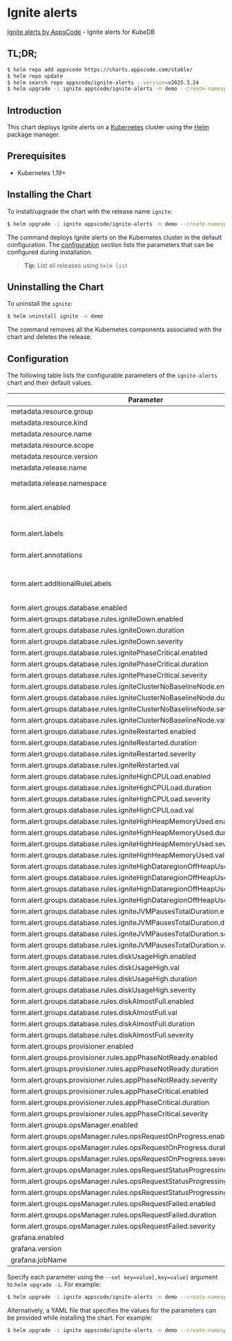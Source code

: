 # Ignite alerts

[Ignite alerts by AppsCode](https://github.com/appscode/alerts) - Ignite alerts for KubeDB

## TL;DR;

```bash
$ helm repo add appscode https://charts.appscode.com/stable/
$ helm repo update
$ helm search repo appscode/ignite-alerts --version=v2025.3.24
$ helm upgrade -i ignite appscode/ignite-alerts -n demo --create-namespace --version=v2025.3.24
```

## Introduction

This chart deploys Ignite alerts on a [Kubernetes](http://kubernetes.io) cluster using the [Helm](https://helm.sh) package manager.

## Prerequisites

- Kubernetes 1.19+

## Installing the Chart

To install/upgrade the chart with the release name `ignite`:

```bash
$ helm upgrade -i ignite appscode/ignite-alerts -n demo --create-namespace --version=v2025.3.24
```

The command deploys Ignite alerts on the Kubernetes cluster in the default configuration. The [configuration](#configuration) section lists the parameters that can be configured during installation.

> **Tip**: List all releases using `helm list`

## Uninstalling the Chart

To uninstall the `ignite`:

```bash
$ helm uninstall ignite -n demo
```

The command removes all the Kubernetes components associated with the chart and deletes the release.

## Configuration

The following table lists the configurable parameters of the `ignite-alerts` chart and their default values.

|                                   Parameter                                   |                  Description                  |                                           Default                                           |
|-------------------------------------------------------------------------------|-----------------------------------------------|---------------------------------------------------------------------------------------------|
| metadata.resource.group                                                       |                                               | <code>kubedb.com</code>                                                                     |
| metadata.resource.kind                                                        |                                               | <code>Ignite</code>                                                                         |
| metadata.resource.name                                                        |                                               | <code>ignites</code>                                                                        |
| metadata.resource.scope                                                       |                                               | <code>Namespaced</code>                                                                     |
| metadata.resource.version                                                     |                                               | <code>v1alpha2</code>                                                                       |
| metadata.release.name                                                         | Release name                                  | <code>""</code>                                                                             |
| metadata.release.namespace                                                    | Release namespace                             | <code>""</code>                                                                             |
| form.alert.enabled                                                            | # Enable PrometheusRule alerts                | <code>warning</code>                                                                        |
| form.alert.labels                                                             | # Labels for default rules                    | <code>{"release":"kube-prometheus-stack"}</code>                                            |
| form.alert.annotations                                                        | # Annotations for default rules               | <code>{}</code>                                                                             |
| form.alert.additionalRuleLabels                                               | # Additional labels for PrometheusRule alerts | <code>{}</code>                                                                             |
| form.alert.groups.database.enabled                                            |                                               | <code>warning</code>                                                                        |
| form.alert.groups.database.rules.igniteDown.enabled                           |                                               | <code>true</code>                                                                           |
| form.alert.groups.database.rules.igniteDown.duration                          |                                               | <code>"30s"</code>                                                                          |
| form.alert.groups.database.rules.igniteDown.severity                          |                                               | <code>critical</code>                                                                       |
| form.alert.groups.database.rules.ignitePhaseCritical.enabled                  |                                               | <code>true</code>                                                                           |
| form.alert.groups.database.rules.ignitePhaseCritical.duration                 |                                               | <code>"1m"</code>                                                                           |
| form.alert.groups.database.rules.ignitePhaseCritical.severity                 |                                               | <code>warning</code>                                                                        |
| form.alert.groups.database.rules.igniteClusterNoBaselineNode.enabled          |                                               | <code>true</code>                                                                           |
| form.alert.groups.database.rules.igniteClusterNoBaselineNode.duration         |                                               | <code>"1m"</code>                                                                           |
| form.alert.groups.database.rules.igniteClusterNoBaselineNode.severity         |                                               | <code>warning</code>                                                                        |
| form.alert.groups.database.rules.igniteClusterNoBaselineNode.val              |                                               | <code>0</code>                                                                              |
| form.alert.groups.database.rules.igniteRestarted.enabled                      |                                               | <code>true</code>                                                                           |
| form.alert.groups.database.rules.igniteRestarted.duration                     |                                               | <code>"1m"</code>                                                                           |
| form.alert.groups.database.rules.igniteRestarted.severity                     |                                               | <code>warning</code>                                                                        |
| form.alert.groups.database.rules.igniteRestarted.val                          |                                               | <code>180</code>                                                                            |
| form.alert.groups.database.rules.igniteHighCPULoad.enabled                    |                                               | <code>true</code>                                                                           |
| form.alert.groups.database.rules.igniteHighCPULoad.duration                   |                                               | <code>"1m"</code>                                                                           |
| form.alert.groups.database.rules.igniteHighCPULoad.severity                   |                                               | <code>warning</code>                                                                        |
| form.alert.groups.database.rules.igniteHighCPULoad.val                        |                                               | <code>80</code>                                                                             |
| form.alert.groups.database.rules.igniteHighHeapMemoryUsed.enabled             |                                               | <code>true</code>                                                                           |
| form.alert.groups.database.rules.igniteHighHeapMemoryUsed.duration            |                                               | <code>"1m"</code>                                                                           |
| form.alert.groups.database.rules.igniteHighHeapMemoryUsed.severity            |                                               | <code>warning</code>                                                                        |
| form.alert.groups.database.rules.igniteHighHeapMemoryUsed.val                 |                                               | <code>80</code>                                                                             |
| form.alert.groups.database.rules.igniteHighDataregionOffHeapUsed.enabled      |                                               | <code>true</code>                                                                           |
| form.alert.groups.database.rules.igniteHighDataregionOffHeapUsed.duration     |                                               | <code>"1m"</code>                                                                           |
| form.alert.groups.database.rules.igniteHighDataregionOffHeapUsed.severity     |                                               | <code>warning</code>                                                                        |
| form.alert.groups.database.rules.igniteHighDataregionOffHeapUsed.val          |                                               | <code>80</code>                                                                             |
| form.alert.groups.database.rules.igniteJVMPausesTotalDuration.enabled         |                                               | <code>true</code>                                                                           |
| form.alert.groups.database.rules.igniteJVMPausesTotalDuration.duration        |                                               | <code>"1m"</code>                                                                           |
| form.alert.groups.database.rules.igniteJVMPausesTotalDuration.severity        |                                               | <code>warning</code>                                                                        |
| form.alert.groups.database.rules.igniteJVMPausesTotalDuration.val             |                                               | <code>0</code>                                                                              |
| form.alert.groups.database.rules.diskUsageHigh.enabled                        |                                               | <code>true</code>                                                                           |
| form.alert.groups.database.rules.diskUsageHigh.val                            |                                               | <code>80</code>                                                                             |
| form.alert.groups.database.rules.diskUsageHigh.duration                       |                                               | <code>"1m"</code>                                                                           |
| form.alert.groups.database.rules.diskUsageHigh.severity                       |                                               | <code>warning</code>                                                                        |
| form.alert.groups.database.rules.diskAlmostFull.enabled                       |                                               | <code>true</code>                                                                           |
| form.alert.groups.database.rules.diskAlmostFull.val                           |                                               | <code>95</code>                                                                             |
| form.alert.groups.database.rules.diskAlmostFull.duration                      |                                               | <code>"1m"</code>                                                                           |
| form.alert.groups.database.rules.diskAlmostFull.severity                      |                                               | <code>critical</code>                                                                       |
| form.alert.groups.provisioner.enabled                                         |                                               | <code>warning</code>                                                                        |
| form.alert.groups.provisioner.rules.appPhaseNotReady.enabled                  |                                               | <code>true</code>                                                                           |
| form.alert.groups.provisioner.rules.appPhaseNotReady.duration                 |                                               | <code>"1m"</code>                                                                           |
| form.alert.groups.provisioner.rules.appPhaseNotReady.severity                 |                                               | <code>critical</code>                                                                       |
| form.alert.groups.provisioner.rules.appPhaseCritical.enabled                  |                                               | <code>true</code>                                                                           |
| form.alert.groups.provisioner.rules.appPhaseCritical.duration                 |                                               | <code>"15m"</code>                                                                          |
| form.alert.groups.provisioner.rules.appPhaseCritical.severity                 |                                               | <code>warning</code>                                                                        |
| form.alert.groups.opsManager.enabled                                          |                                               | <code>warning</code>                                                                        |
| form.alert.groups.opsManager.rules.opsRequestOnProgress.enabled               |                                               | <code>true</code>                                                                           |
| form.alert.groups.opsManager.rules.opsRequestOnProgress.duration              |                                               | <code>"0m"</code>                                                                           |
| form.alert.groups.opsManager.rules.opsRequestOnProgress.severity              |                                               | <code>info</code>                                                                           |
| form.alert.groups.opsManager.rules.opsRequestStatusProgressingToLong.enabled  |                                               | <code>true</code>                                                                           |
| form.alert.groups.opsManager.rules.opsRequestStatusProgressingToLong.duration |                                               | <code>"30m"</code>                                                                          |
| form.alert.groups.opsManager.rules.opsRequestStatusProgressingToLong.severity |                                               | <code>critical</code>                                                                       |
| form.alert.groups.opsManager.rules.opsRequestFailed.enabled                   |                                               | <code>true</code>                                                                           |
| form.alert.groups.opsManager.rules.opsRequestFailed.duration                  |                                               | <code>"0m"</code>                                                                           |
| form.alert.groups.opsManager.rules.opsRequestFailed.severity                  |                                               | <code>critical</code>                                                                       |
| grafana.enabled                                                               |                                               | <code>true</code>                                                                           |
| grafana.version                                                               |                                               | <code>7.5.5</code>                                                                          |
| grafana.jobName                                                               |                                               | <code>kubedb-databases</code>                                                               |



Specify each parameter using the `--set key=value[,key=value]` argument to `helm upgrade -i`. For example:

```bash
$ helm upgrade -i ignite appscode/ignite-alerts -n demo --create-namespace --version=v2025.3.24 --set metadata.resource.group=kubedb.com
```

Alternatively, a YAML file that specifies the values for the parameters can be provided while
installing the chart. For example:

```bash
$ helm upgrade -i ignite appscode/ignite-alerts -n demo --create-namespace --version=v2025.3.24 --values values.yaml
```
